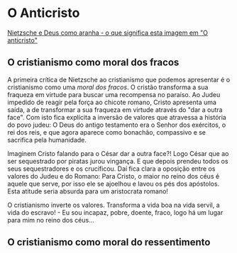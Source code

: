 # O Anticristo

[Nietzsche e Deus como aranha - o que significa esta imagem em "O anticristo"](https://www.youtube.com/watch?v=3gKEVzY-p0c)

## O cristianismo como moral dos fracos

A primeira crítica de Nietzsche ao cristianismo que podemos apresentar é o cristianismo como uma _moral dos fracos_. O cristão
transforma a sua fraqueza em virtude para buscar uma recompensa no paraíso. Ao Judeu impedido de reagir pela força ao chicote romano,
Cristo apresenta uma saída, a de transformar a sua fraqueza em virtude através do "dar a outra face". Com isto fica explícita a inversão de
valores que atravessa a história do povo judeu: O Deus do antigo testamento era o Senhor dos exércitos, o rei dos reis, e que agora aparece
como bonachão, compassivo e se sacrifica pela humanidade.

Imaginem Cristo falando para o César dar a outra face?! Logo César que ao ser sequestrado por piratas jurou vingança. E que depois prendeu
todos os seus sequestradores e os crucificou. Daí fica clara a oposição entre os valores do Judeu e do Romano: Para Cristo, o maior no reino
dos céus é aquele que serve, por isso ele se ajoelhou e lavou os pés dos apóstolos. Esta atitude seria absurda para um aristocrata romano!

O cristianismo inverte os valores. Transforma a vida boa na vida servil, a vida do escravo! \- Eu sou incapaz, pobre, doente, fraco,
logo há um lugar para mim no reino dos céus...

## O cristianismo como moral do ressentimento
